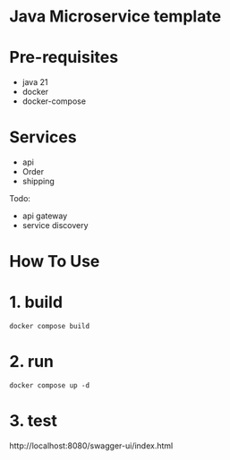 # Java Microservice template

# Pre-requisites
- java 21
- docker
- docker-compose

# Services
- api
- Order
- shipping

Todo:
- api gateway
- service discovery


# How To Use
# 1. build 
```aiignore
docker compose build
```

# 2. run
```aiignore
docker compose up -d
```

# 3. test
http://localhost:8080/swagger-ui/index.html